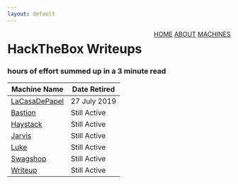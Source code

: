 ```yaml
---
layout: default
---
```

<html>
<div class="topnav">  
  <div style="float:right">
    <a href="https://yaboygmoney.github.io/htb/index.html">HOME</a>
    <a href="https://yaboygmoney.github.io/htb/about.html">ABOUT</a>
    <a href="https://yaboygmoney.github.io/htb/machines.html">MACHINES</a>
  </div>
</div>
</html>

# HackTheBox Writeups
### hours of effort summed up in a 3 minute read

Machine Name | Date Retired
------------ | ------------
[LaCasaDePapel](https://yaboygmoney.github.io/htb/lcdp.html) | 27 July 2019
[Bastion](https://yaboygmoney.github.io/htb/bastion.html) | Still Active
[Haystack](https://yaboygmoney.github.io/htb/haystack.html) | Still Active
[Jarvis](https://yaboygmoney.github.io/htb/jarvis.html) | Still Active
[Luke](https://yaboygmoney.github.io/htb/luke.html) | Still Active
[Swagshop](https://yaboygmoney.github.io/htb/swagshop.html) | Still Active
[Writeup](https://yaboygmoney.github.io/htb/writeup.html) | Still Active
